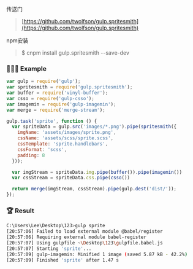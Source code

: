 传送门

> [https://github.com/twolfson/gulp.spritesmith](https://github.com/twolfson/gulp.spritesmith)

npm安装

> $ cnpm install gulp.spritesmith --save-dev

### 👨🏽‍💻 Example

```js
var gulp = require('gulp');
var spritesmith = require('gulp.spritesmith');
var buffer = require('vinyl-buffer');
var csso = require('gulp-csso');
var imagemin = require('gulp-imagemin');
var merge = require('merge-stream');

gulp.task('sprite', function () {
  var spriteData = gulp.src('images/*.png').pipe(spritesmith({
    imgName: 'assets/images/sprite.png',
    cssName: 'assets/scss/sprite.scss',
    cssTemplate: 'sprite.handlebars',
    cssFormat: 'scss',
    padding: 8
  }));

  var imgStream = spriteData.img.pipe(buffer()).pipe(imagemin())
  var cssStream = spriteData.css.pipe(csso())

  return merge(imgStream, cssStream).pipe(gulp.dest('dist/'));
});
```

### 🏆 Result

```bash
C:\Users\Lee\Desktop\123>gulp sprite
[20:57:06] Failed to load external module @babel/register
[20:57:06] Requiring external module babel-register
[20:57:07] Using gulpfile ~\Desktop\123\gulpfile.babel.js
[20:57:07] Starting 'sprite'...
[20:57:09] gulp-imagemin: Minified 1 image (saved 5.87 kB - 42.2%)
[20:57:09] Finished 'sprite' after 1.47 s
```



